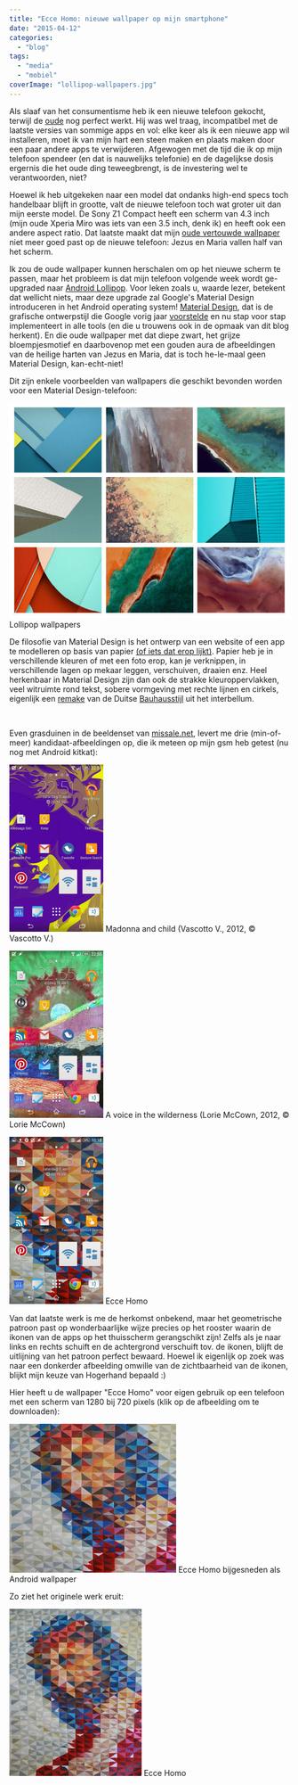 ```yaml
---
title: "Ecce Homo: nieuwe wallpaper op mijn smartphone"
date: "2015-04-12"
categories: 
  - "blog"
tags: 
  - "media"
  - "mobiel"
coverImage: "lollipop-wallpapers.jpg"
---
```


Als slaaf van het consumentisme heb ik een nieuwe telefoon gekocht, terwijl de [oude](/blog/de-navolging-van-christus-als-e-boek/ "De Navolging van Christus als e-boek") nog perfect werkt. Hij was wel traag, incompatibel met de laatste versies van sommige apps en vol: elke keer als ik een nieuwe app wil installeren, moet ik van mijn hart een steen maken en plaats maken door een paar andere apps te verwijderen. Afgewogen met de tijd die ik op mijn telefoon spendeer (en dat is nauwelijks telefonie) en de dagelijkse dosis ergernis die het oude ding teweegbrengt, is de investering wel te verantwoorden, niet?

Hoewel ik heb uitgekeken naar een model dat ondanks high-end specs toch handelbaar blijft in grootte, valt de nieuwe telefoon toch wat groter uit dan mijn eerste model. De Sony Z1 Compact heeft een scherm van 4.3 inch (mijn oude Xperia Miro was iets van een 3.5 inch, denk ik) en heeft ook een andere aspect ratio. Dat laatste maakt dat mijn [oude vertouwde wallpaper](/blog/android-wallpaper-voor-het-heilig-hart/) niet meer goed past op de nieuwe telefoon: Jezus en Maria vallen half van het scherm.

Ik zou de oude wallpaper kunnen herschalen om op het nieuwe scherm te passen, maar het probleem is dat mijn telefoon volgende week wordt ge-upgraded naar [Android Lollipop](http://www.android.com/versions/lollipop-5-0/ "Android Lollipop"). Voor leken zoals u, waarde lezer, betekent dat wellicht niets, maar deze upgrade zal Google's Material Design introduceren in het Android operating system! [Material Design](http://www.google.com/design/spec/material-design/introduction.html), dat is de grafische ontwerpstijl die Google vorig jaar [voorstelde](http://www.theverge.com/2014/6/25/5841044/material-design-new-google-interface-2014 "Material Design is Google's new visual look for Android, Chrome OS, and more") en nu stap voor stap implementeert in alle tools (en die u trouwens ook in de opmaak van dit blog herkent). En die oude wallpaper met dat diepe zwart, het grijze bloempjesmotief en daarbovenop met een gouden aura de afbeeldingen van de heilige harten van Jezus en Maria, dat is toch he-le-maal geen Material Design, kan-echt-niet!

Dit zijn enkele voorbeelden van wallpapers die geschikt bevonden worden voor een Material Design-telefoon:

![Lollipop wallpapers](images/lollipop-wallpapers.jpg) Lollipop wallpapers

De filosofie van Material Design is het ontwerp van een website of een app te modelleren op basis van papier [(of iets dat erop lijkt)](http://www.google.com/design/spec/what-is-material/material-properties.html#material-properties-physical-properties). Papier heb je in verschillende kleuren of met een foto erop, kan je verknippen, in verschillende lagen op mekaar leggen, verschuiven, draaien enz. Heel herkenbaar in Material Design zijn dan ook de strakke kleuroppervlakken, veel witruimte rond tekst, sobere vormgeving met rechte lijnen en cirkels, eigenlijk een [remake](https://medium.com/@smpetrey/the-new-bauhaus-and-material-design-ee03273c7882) van de Duitse [Bauhausstijl](http://www.bauhaus.de/de/bauhaus-archiv/) uit het interbellum.

 

Even grasduinen in de beeldenset van [missale.net](http://www.missale.net/nl), levert me drie (min-of-meer) kandidaat-afbeeldingen op, die ik meteen op mijn gsm heb getest (nu nog met Android kitkat):

![Madonna and child (Vascotto V., 2012, © Vascotto V.)](images/Screenshot-10_51PM-apr.-11-2015-169x300.png) Madonna and child (Vascotto V., 2012, © Vascotto V.)

![A voice in the wilderness (Lorie McCown, 2012, © Lorie McCown)](images/Screenshot-10_55PM-apr.-10-2015-169x300.png) A voice in the wilderness (Lorie McCown, 2012, © Lorie McCown)

![Ecce Homo](images/Screenshot-10_18AM-apr.-11-2015-169x300.png) Ecce Homo

Van dat laatste werk is me de herkomst onbekend, maar het geometrische patroon past op wonderbaarlijke wijze precies op het rooster waarin de ikonen van de apps op het thuisscherm gerangschikt zijn! Zelfs als je naar links en rechts schuift en de achtergrond verschuift tov. de ikonen, blijft de uitlijning van het patroon perfect bewaard. Hoewel ik eigenlijk op zoek was naar een donkerder afbeelding omwille van de zichtbaarheid van de ikonen, blijkt mijn keuze van Hogerhand bepaald :)

Hier heeft u de wallpaper "Ecce Homo" voor eigen gebruik op een telefoon met een scherm van 1280 bij 720 pixels (klik op de afbeelding om te downloaden):

[![Ecce Homo bijgesneden als Android wallpaper](images/ecce-homo-1440-1280-300x267.jpg)](images/ecce-homo-1440-1280.jpg) Ecce Homo bijgesneden als Android wallpaper

Zo ziet het originele werk eruit:

![Ecce Homo](images/ecce-homo-238x300.jpg) Ecce Homo

